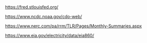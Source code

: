 https://fred.stlouisfed.org/

https://www.ncdc.noaa.gov/cdo-web/

https://www.nerc.com/pa/rrm/TLR/Pages/Monthly-Summaries.aspx

https://www.eia.gov/electricity/data/eia860/
